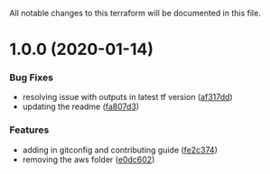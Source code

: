 All notable changes to this terraform will be documented in this file.

# 1.0.0 (2020-01-14)


### Bug Fixes

* resolving issue with outputs in latest tf version ([af317dd](https://github.com/barundel/terraform-aws-iam/commit/af317dd507903383c8c6637ed983283998ed7b8c))
* updating the readme ([fa807d3](https://github.com/barundel/terraform-aws-iam/commit/fa807d325bada8499c3989970e29505f09656f0b))


### Features

* adding in gitconfig and contributing guide ([fe2c374](https://github.com/barundel/terraform-aws-iam/commit/fe2c374d377999af70ccef2f329e3fadf5719967))
* removing the aws folder ([e0dc602](https://github.com/barundel/terraform-aws-iam/commit/e0dc6025a219bc88e2bb12e452f9a3f0c84aa5ef))
